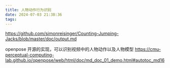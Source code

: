 ```yaml
---
title: 人物动作行为识别
date: 2024-07-03 21:38:36
tags:
---
```

https://github.com/simonreisinger/Counting-Jumping-Jacks/blob/master/doc/output.md

openpose 开源的实现，可以识别视频中的人物动作以及人物模型
https://cmu-perceptual-computing-lab.github.io/openpose/web/html/doc/md_doc_01_demo.html#autotoc_md16

